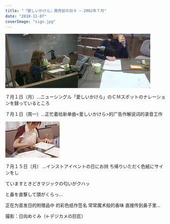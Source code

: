```yaml
---
title: "『愛しいかけら』発売前の日々 ― 2002年７月"
date: "2010-11-07"
coverImage: "sign.jpg"
---
```


[![](images/meg-na1.jpg "meg-na1")](https://forritz.org/home/wp-content/uploads/2010/11/meg-na1.jpg)[![](images/meg-na2.jpg "meg-na2")](https://forritz.org/home/wp-content/uploads/2010/11/meg-na2.jpg)

７月１日（月）…ニューシングル「愛しいかけら」のＣＭスポットのナレーションを録っているところ

７月１日（周一）…正忙着给新单曲<愛しいかけら>的广告作解说词的录音工作

[![](images/sign.jpg "sign")](https://forritz.org/home/wp-content/uploads/2010/11/sign.jpg)

７月１５日（月） …インストアイベントの日にお持 ち帰りいただく色紙にサインをし

ていますときどきマジックの匂いがクハッ

と鼻を直撃して頭がくらっ…

正在为首发日的附赠品中 的彩色纸作签名 常常魔术般的香味 直接传到鼻子里…

撮影：日向めぐみ（←デジカメの巨匠）
